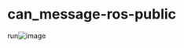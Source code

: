 # can_message-ros-public
run![image](https://github.com/lisongl/can_message-ros-public/assets/106138701/59b42f0c-87f4-4109-9886-251163442a2f)
